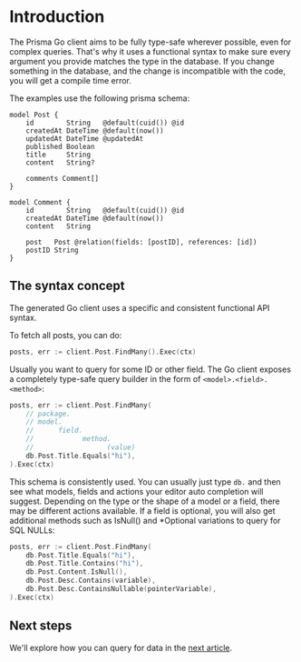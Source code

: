 # Introduction

The Prisma Go client aims to be fully type-safe wherever possible, even for complex queries. That's why it uses a
functional syntax to make sure every argument you provide matches the type in the database. If you change something in
the database, and the change is incompatible with the code, you will get a compile time error.

The examples use the following prisma schema:

```prisma
model Post {
    id        String   @default(cuid()) @id
    createdAt DateTime @default(now())
    updatedAt DateTime @updatedAt
    published Boolean
    title     String
    content   String?

    comments Comment[]
}

model Comment {
    id        String   @default(cuid()) @id
    createdAt DateTime @default(now())
    content   String

    post   Post @relation(fields: [postID], references: [id])
    postID String
}
```

## The syntax concept

The generated Go client uses a specific and consistent functional API syntax.

To fetch all posts, you can do:

```go
posts, err := client.Post.FindMany().Exec(ctx)
```

Usually you want to query for some ID or other field. The Go client exposes a completely type-safe query builder in the
form of `<model>.<field>.<method>`:

```go
posts, err := client.Post.FindMany(
    // package.
    // model.
    //      field.
    //            method.
    //                  (value)
    db.Post.Title.Equals("hi"),
).Exec(ctx)
```

This schema is consistently used. You can usually just type `db.` and then see what models, fields and actions your editor auto completion will suggest. Depending on the type or the shape of a model or a field, there may be different actions available. If a field is optional, you will also get additional
methods such as IsNull() and *Optional variations to query for SQL NULLs:

```go
posts, err := client.Post.FindMany(
    db.Post.Title.Equals("hi"),
    db.Post.Title.Contains("hi"),
    db.Post.Content.IsNull(),
    db.Post.Desc.Contains(variable),
    db.Post.Desc.ContainsNullable(pointerVariable),
).Exec(ctx)
```

## Next steps

We'll explore how you can query for data in the [next article](02-find.md).
